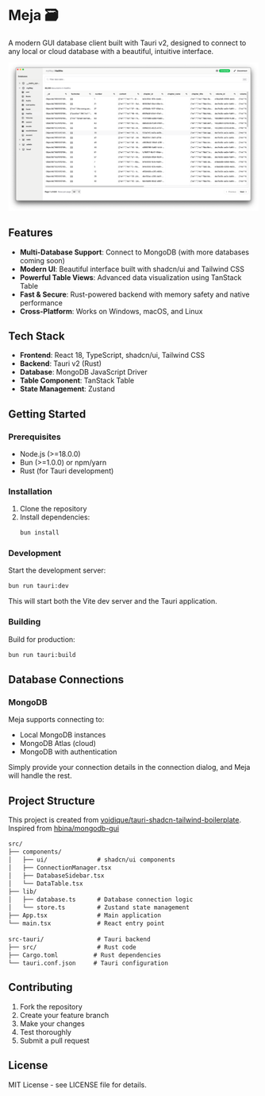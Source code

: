 # Meja 🗃️

A modern GUI database client built with Tauri v2, designed to connect to any local or cloud database with a beautiful, intuitive interface.

![Screenshot of the app](/public/readme-screenshot.png)

## Features

- **Multi-Database Support**: Connect to MongoDB (with more databases coming soon)
- **Modern UI**: Beautiful interface built with shadcn/ui and Tailwind CSS
- **Powerful Table Views**: Advanced data visualization using TanStack Table
- **Fast & Secure**: Rust-powered backend with memory safety and native performance
- **Cross-Platform**: Works on Windows, macOS, and Linux

## Tech Stack

- **Frontend**: React 18, TypeScript, shadcn/ui, Tailwind CSS
- **Backend**: Tauri v2 (Rust)
- **Database**: MongoDB JavaScript Driver
- **Table Component**: TanStack Table
- **State Management**: Zustand

## Getting Started

### Prerequisites

- Node.js (>=18.0.0)
- Bun (>=1.0.0) or npm/yarn
- Rust (for Tauri development)

### Installation

1. Clone the repository
2. Install dependencies:
   ```bash
   bun install
   ```

### Development

Start the development server:
```bash
bun run tauri:dev
```

This will start both the Vite dev server and the Tauri application.

### Building

Build for production:
```bash
bun run tauri:build
```

## Database Connections

### MongoDB

Meja supports connecting to:
- Local MongoDB instances
- MongoDB Atlas (cloud)
- MongoDB with authentication

Simply provide your connection details in the connection dialog, and Meja will handle the rest.

## Project Structure

This project is created from [voidique/tauri-shadcn-tailwind-boilerplate](https://github.com/voidique/tauri-shadcn-tailwind-boilerplate). Inspired from [hbina/mongodb-gui](https://github.com/hbina/mongodb-gui)

```
src/
├── components/
│   ├── ui/              # shadcn/ui components
│   ├── ConnectionManager.tsx
│   ├── DatabaseSidebar.tsx
│   └── DataTable.tsx
├── lib/
│   ├── database.ts      # Database connection logic
│   └── store.ts         # Zustand state management
├── App.tsx              # Main application
└── main.tsx             # React entry point

src-tauri/               # Tauri backend
├── src/                 # Rust code
├── Cargo.toml          # Rust dependencies
└── tauri.conf.json     # Tauri configuration
```

## Contributing

1. Fork the repository
2. Create your feature branch
3. Make your changes
4. Test thoroughly
5. Submit a pull request

## License

MIT License - see LICENSE file for details.
